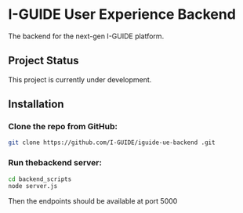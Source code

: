 
# I-GUIDE User Experience Backend

The backend for the next-gen I-GUIDE platform.

## Project Status
This project is currently under development.

## Installation
### Clone the repo from GitHub:
```bash
git clone https://github.com/I-GUIDE/iguide-ue-backend .git
```

### Run thebackend server:
```bash
cd backend_scripts
node server.js
```
Then the endpoints should be available at port 5000
